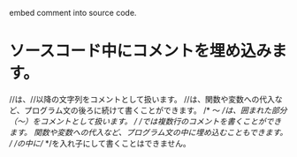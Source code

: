 embed comment into source code.

# ソースコード中にコメントを埋め込みます。
//は、//以降の文字列をコメントとして扱います。
//は、関数や変数への代入など、プログラム文の後ろに続けて書くことができます。
/* 〜 */は、囲まれた部分（〜）をコメントとして扱います。
/* */では複数行のコメントを書くことができます。
関数や変数への代入など、プログラム文の中に埋め込むこともできます。
/* */の中に/* */を入れ子にして書くことはできません。
